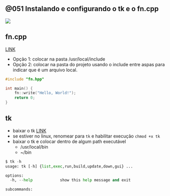 ## @051 Instalando e configurando o tk e o fn.cpp

![](https://raw.githubusercontent.com/qxcodepoo/arcade/master/base/051/cover.jpg)

## fn.cpp

[LINK](https://raw.githubusercontent.com/senapk/cppaux/master/fn.hpp)

- Opção 1: colocar na pasta /usr/local/include
- Opção 2: colocar na pasta do projeto usando o include entre aspas para indicar que é um arquivo local.

```cpp
#include "fn.hpp"

int main() {
    fn::write("Hello, World!");
    return 0;
}
```

## tk

- baixar o tk [LINK](https://raw.githubusercontent.com/senapk/tk/master/tk.py)
- se estiver no linux, renomear para `tk` e habilitar execução `chmod +x tk`
- baixar o tk e colocar dentro de algum path executável
  - /usr/local/bin
  - ~/bin

```py
$ tk -h
usage: tk [-h] {list,exec,run,build,update,down,gui} ...

options:
  -h, --help            show this help message and exit

subcommands:
```
